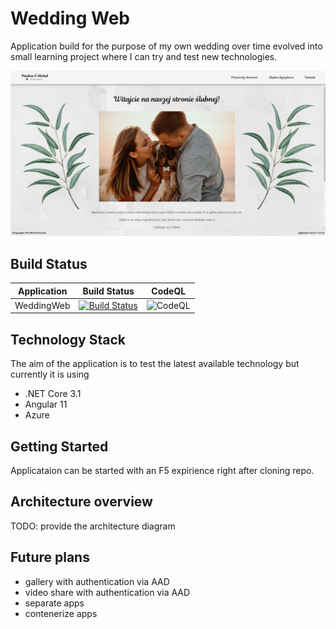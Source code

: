 # Wedding Web

Application build for the purpose of my own wedding over time evolved into small learning project where I can try and test new technologies.

![](img/main_page_image.png)

## Build Status
| Application | Build Status | CodeQL |
|-------------|--------------|--------|
| WeddingWeb | [![Build Status](https://dev.azure.com/Boruc/WeddingWeb/_apis/build/status/Boruc04.WeddingWeb?branchName=master)](https://dev.azure.com/Boruc/WeddingWeb/_build/latest?definitionId=8&branchName=master) | ![CodeQL](https://github.com/Boruc04/WeddingWeb/workflows/CodeQL/badge.svg) |

## Technology Stack
The aim of the application is to test the latest available technology but currently it is using
- .NET Core 3.1
- Angular 11
- Azure

## Getting Started
Applicataion can be started with an F5 expirience right after cloning repo.

## Architecture overview
TODO: provide the architecture diagram

## Future plans
- gallery with authentication via AAD
- video share with authentication via AAD
- separate apps
- contenerize apps
